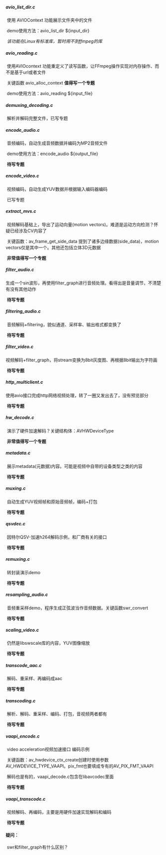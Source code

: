 ##### avio_list_dir.c

​	使用 AVIOContext 功能展示文件夹中的文件

​	demo使用方法：avio_list_dir ${input_dir}

​	*该功能在Linux有标准库，暂时用不到ffmpeg的库*

##### avio_reading.c

​	使用AVIOcontext 功能重定义了读写函数，让FFmpeg操作实现对内存操作、而不是基于url或者文件

​	关键函数 avio_alloc_context **值得写一个专题**

​    demo使用方法：avio_reading ${input_file}

##### demuxing_decoding.c

​	解析并解码完整文件，已写专题

##### encode_audio.c

​	音频编码，自动生成音频数据并编码为MP2音频文件

​    demo使用方法：encode_audio ${output_file}

​	**待写专题**

##### encode_video.c

​	视频编码，自动生成YUV数据并根据输入编码器编码

​    已写专题

##### extract_mvs.c

​	视频解码基础上，导出了运动向量(motion vectors)。难道是运动方向检测？怀疑已经涉及CV内容了

​	关键函数：av_frame_get_side_data 提到了诸多边缘数据(side_data)，motion vectors仅是其中一个。其他还包括立体3D元数据

​	**非常值得写一个专题**

##### filter_audio.c

​	生成一个sin波形，再使用filter_graph进行音频处理。看得出是音量调节，不清楚有没有其他动作

​	**待写专题**

##### filtering_audio.c

​	音频解码+filtering，貌似通道、采样率、输出格式都变换了

​    **待写专题**

##### filter_video.c

​    视频解码+filter_graph，将stream变换为8bit灰度图、再根据8bit输出为字符画

​    **待写专题**

##### http_multiclient.c

​	使用avio接口完成http网络视频处理，转了一圈又发出去了，没有预览部分

​    **待写专题**

##### hw_decode.c

​	演示了硬件加速解码？关键结构体：AVHWDeviceType

​	**非常值得写一个专题**

##### metadata.c

​	展示metadata(元数据)内容。可能是视频中自带的设备类型之类的内容

​	**待写专题**

##### muxing.c

​	自动生成YUV视频帧和原始音频帧，编码+打包

​	**待写专题**

##### qsvdec.c

​	因特尔QSV-加速h264解码示例，和厂商有关的接口

​	**待写专题**

##### remuxing.c

​	转封装演示demo

​	**待写专题**

##### resampling_audio.c

​	音频重采样demo，程序生成正弦波当作音频数据。关键函数swr_convert

​	**待写专题**

##### scaling_video.c

​	仍然是libswscale库的内容，YUV图像缩放

​	**待写专题**

##### transcode_aac.c

​	解码、重采样、再编码成aac

​	**待写专题**

##### transcoding.c

​	解析、解码、重采样、编码、打包，音视频两者都有

​	**待写专题**

##### vaapi_encode.c

​	video acceleration视频加速接口 编码示例

​	关键函数：av_hwdevice_ctx_create创建时使用参数 AV_HWDEVICE_TYPE_VAAPI。pix_fmt也要填成专有的AV_PIX_FMT_VAAPI

​	解码也是有的，vaapi_decode.c包含在libavcodec里面

​	**待写专题**

##### vaapi_transcode.c

​	视频解码、再编码，主要是用硬件加速实现解码和编码

​	**待写专题**

#### 疑问：

​	swr和filter_graph有什么区别？